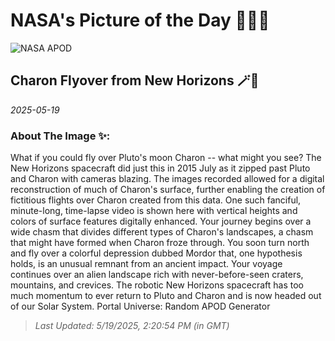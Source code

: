 
# NASA's Picture of the Day 🧑‍🚀💫

  ![NASA APOD](undefined)
  
  ## Charon Flyover from New Horizons 🪄🌌
  
  _2025-05-19_
  
  ### About The Image ✨: 
  
  What if you could fly over Pluto's moon Charon -- what might you see? The New Horizons spacecraft did just this in 2015 July as it zipped past Pluto and Charon with cameras blazing.  The images recorded allowed for a digital reconstruction of much of Charon's surface, further enabling the creation of fictitious flights over Charon created from this data.  One such fanciful, minute-long, time-lapse video is shown here with vertical heights and colors of surface features digitally enhanced.  Your journey begins over a wide chasm that divides different types of Charon's landscapes, a chasm that might have formed when Charon froze through. You soon turn north and fly over a colorful depression dubbed Mordor that, one hypothesis holds, is an unusual remnant from an ancient impact.  Your voyage continues over an alien landscape rich with never-before-seen craters, mountains, and crevices.  The robotic New Horizons spacecraft has too much momentum to ever return to Pluto and Charon and is now headed out of our Solar System.    Portal Universe: Random APOD Generator
  
  
  
  > _Last Updated: 5/19/2025, 2:20:54 PM (in GMT)_
  